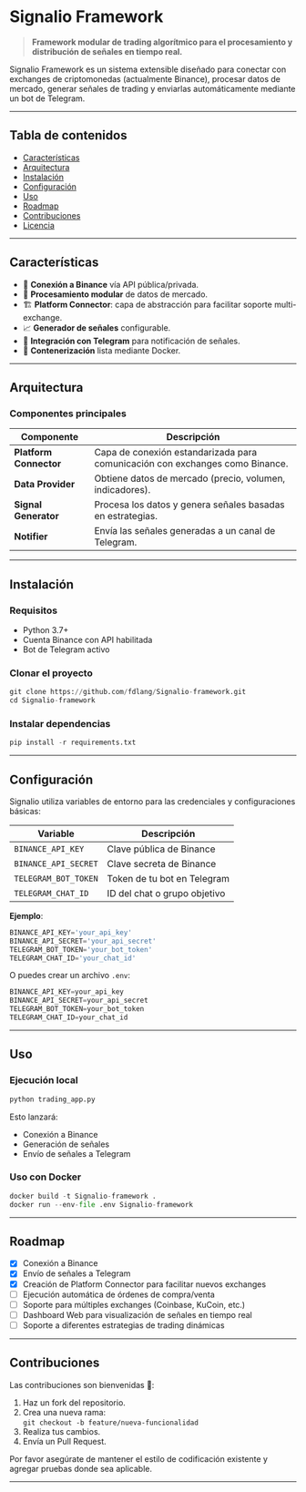 # Signalio Framework

> **Framework modular de trading algorítmico para el procesamiento y distribución de señales en tiempo real.**

Signalio Framework es un sistema extensible diseñado para conectar con exchanges de criptomonedas (actualmente Binance), procesar datos de mercado, generar señales de trading y enviarlas automáticamente mediante un bot de Telegram.

---

## Tabla de contenidos

- [Características](#características)
- [Arquitectura](#arquitectura)
- [Instalación](#instalación)
- [Configuración](#configuración)
- [Uso](#uso)
- [Roadmap](#roadmap)
- [Contribuciones](#contribuciones)
- [Licencia](#licencia)

---

## Características

- 🔌 **Conexión a Binance** vía API pública/privada.
- 🧠 **Procesamiento modular** de datos de mercado.
- 🏗️ **Platform Connector**: capa de abstracción para facilitar soporte multi-exchange.
- 📈 **Generador de señales** configurable.
- 📲 **Integración con Telegram** para notificación de señales.
- 🚀 **Contenerización** lista mediante Docker.

---

## Arquitectura



### Componentes principales

| Componente          | Descripción |
|----------------------|-------------|
| **Platform Connector** | Capa de conexión estandarizada para comunicación con exchanges como Binance. |
| **Data Provider**    | Obtiene datos de mercado (precio, volumen, indicadores). |
| **Signal Generator** | Procesa los datos y genera señales basadas en estrategias. |
| **Notifier**         | Envía las señales generadas a un canal de Telegram. |

---

## Instalación

### Requisitos

- Python 3.7+
- Cuenta Binance con API habilitada
- Bot de Telegram activo

### Clonar el proyecto

```python
git clone https://github.com/fdlang/Signalio-framework.git
cd Signalio-framework
```

### Instalar dependencias

```python
pip install -r requirements.txt
```

---

## Configuración

Signalio utiliza variables de entorno para las credenciales y configuraciones básicas:

| Variable               | Descripción                         |
|-------------------------|-------------------------------------|
| `BINANCE_API_KEY`        | Clave pública de Binance           |
| `BINANCE_API_SECRET`     | Clave secreta de Binance           |
| `TELEGRAM_BOT_TOKEN`     | Token de tu bot en Telegram        |
| `TELEGRAM_CHAT_ID`       | ID del chat o grupo objetivo       |

**Ejemplo**:

```python
BINANCE_API_KEY='your_api_key'
BINANCE_API_SECRET='your_api_secret'
TELEGRAM_BOT_TOKEN='your_bot_token'
TELEGRAM_CHAT_ID='your_chat_id'
```

O puedes crear un archivo `.env`:

```python
BINANCE_API_KEY=your_api_key
BINANCE_API_SECRET=your_api_secret
TELEGRAM_BOT_TOKEN=your_bot_token
TELEGRAM_CHAT_ID=your_chat_id
```

---

## Uso

### Ejecución local

```python
python trading_app.py
```

Esto lanzará:
- Conexión a Binance
- Generación de señales
- Envío de señales a Telegram

### Uso con Docker

```python
docker build -t Signalio-framework .
docker run --env-file .env Signalio-framework
```

---

## Roadmap

- [x] Conexión a Binance
- [x] Envío de señales a Telegram
- [x] Creación de Platform Connector para facilitar nuevos exchanges
- [ ] Ejecución automática de órdenes de compra/venta
- [ ] Soporte para múltiples exchanges (Coinbase, KuCoin, etc.)
- [ ] Dashboard Web para visualización de señales en tiempo real
- [ ] Soporte a diferentes estrategias de trading dinámicas

---

## Contribuciones

Las contribuciones son bienvenidas 🚀:

1. Haz un fork del repositorio.
2. Crea una nueva rama:  
   `git checkout -b feature/nueva-funcionalidad`
3. Realiza tus cambios.
4. Envía un Pull Request.

Por favor asegúrate de mantener el estilo de codificación existente y agregar pruebas donde sea aplicable.

---
